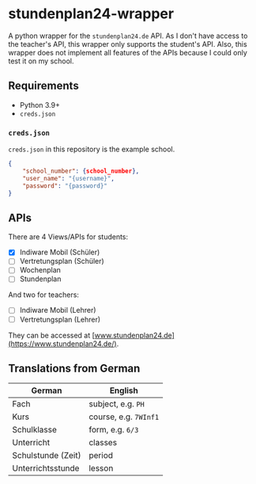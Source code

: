 # stundenplan24-wrapper
A python wrapper for the `stundenplan24.de` API. As I don't have access to the teacher's API, this wrapper only supports the student's API. Also, this wrapper does not implement all features of the APIs because I could only test it on my school. 

## Requirements
- Python 3.9+
- `creds.json`

### `creds.json`
`creds.json` in this repository is the example school.
```json
{
    "school_number": {school_number},
    "user_name": "{username}",
    "password": "{password}"
}
```

## APIs
There are 4 Views/APIs for students:

- [X] Indiware Mobil (Schüler)
- [ ] Vertretungsplan (Schüler)
- [ ] Wochenplan
- [ ] Stundenplan

And two for teachers:

- [ ] Indiware Mobil (Lehrer)
- [ ] Vertretungsplan (Lehrer)

They can be accessed at [www.stundenplan24.de](https://www.stundenplan24.de/).

## Translations from German

| German             | English               |
|--------------------|-----------------------|
| Fach               | subject, e.g. `PH`    |
| Kurs               | course, e.g. `7WInf1` |
| Schulklasse        | form, e.g. `6/3`      |
| Unterricht         | classes               |
| Schulstunde (Zeit) | period                |
| Unterrichtsstunde  | lesson                |
